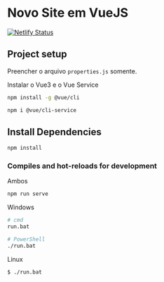 # Novo Site em VueJS

[![Netlify Status](https://api.netlify.com/api/v1/badges/431e5f3b-bc24-48ff-bcc4-3b75cc616d46/deploy-status)](https://app.netlify.com/sites/silv4b/deploys)

## Project setup  

Preencher o arquivo `properties.js` somente.  

Instalar o Vue3 e o Vue Service  

```bash
npm install -g @vue/cli
```

```bash
npm i @vue/cli-service
```

## Install Dependencies  

```bash
npm install
```

### Compiles and hot-reloads for development  

Ambos

```bash
npm run serve
```

Windows

```bash
# cmd
run.bat

# PowerShell
./run.bat
```

Linux

```bash
$ ./run.bat
```
